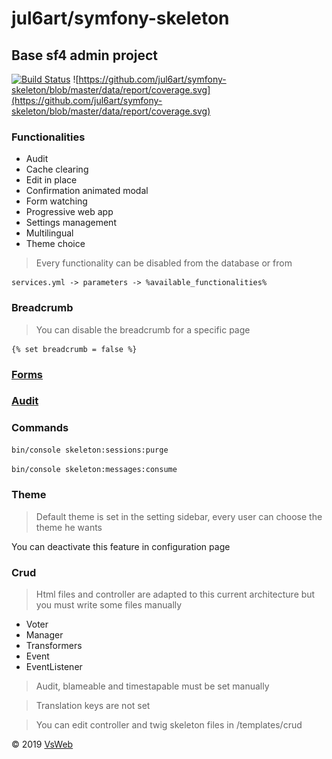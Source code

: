jul6art/symfony-skeleton
==
Base sf4 admin project
-

[![Build Status](https://jenkins.vsweb.be/buildStatus/icon?job=Symfony+skeleton)](https://jenkins.vsweb.be/job/Symfony%20skeleton/)
![https://github.com/jul6art/symfony-skeleton/blob/master/data/report/coverage.svg](https://github.com/jul6art/symfony-skeleton/blob/master/data/report/coverage.svg)

### Functionalities

* Audit
* Cache clearing
* Edit in place
* Confirmation animated modal
* Form watching
* Progressive web app
* Settings management
* Multilingual
* Theme choice
    

> Every functionality can be disabled from the database or from 

    services.yml -> parameters -> %available_functionalities%

### Breadcrumb

> You can disable the breadcrumb for a specific page

```twig
{% set breadcrumb = false %}
```

### [Forms](/data/doc/FORMS.md)

### [Audit](/data/doc/AUDIT.md)

### Commands

```bash
bin/console skeleton:sessions:purge
```

```bash
bin/console skeleton:messages:consume
```

### Theme

> Default theme is set in the setting sidebar, every user can choose the theme he wants

You can deactivate this feature in configuration page

### Crud

> Html files and controller are adapted to this current architecture but you must write some files manually

- Voter
- Manager
- Transformers
- Event
- EventListener

> Audit, blameable and timestapable must be set manually

> Translation keys are not set

> You can edit controller and twig skeleton files in /templates/crud

&copy; 2019 [VsWeb](https://vsweb.be)
